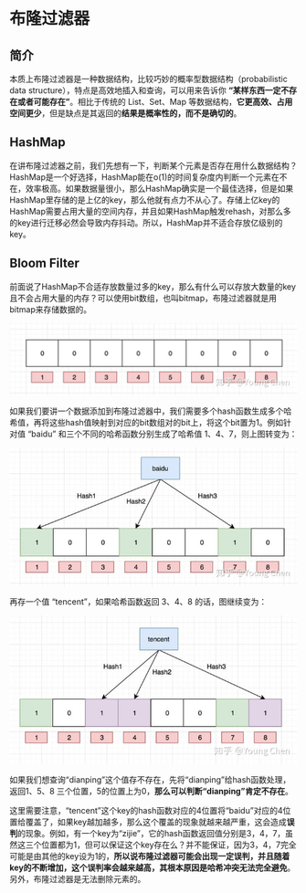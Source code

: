 # 布隆过滤器

## 简介

本质上布隆过滤器是一种数据结构，比较巧妙的概率型数据结构（probabilistic data structure），特点是高效地插入和查询，可以用来告诉你 **“某样东西一定不存在或者可能存在”**。相比于传统的 List、Set、Map 等数据结构，**它更高效、占用空间更少**，但是缺点是其返回的**结果是概率性的，而不是确切的**。

## HashMap

在讲布隆过滤器之前，我们先想有一下，判断某个元素是否存在用什么数据结构？HashMap是一个好选择，HashMap能在o(1)的时间复杂度内判断一个元素在不在，效率极高。如果数据量很小，那么HashMap确实是一个最佳选择，但是如果HashMap里存储的是上亿的key，那么他就有点力不从心了。存储上亿key的HashMap需要占用大量的空间内存，并且如果HashMap触发rehash，对那么多的key进行迁移必然会导致内存抖动。所以，HashMap并不适合存放亿级别的key。

## Bloom Filter

前面说了HashMap不合适存放数量过多的key，那么有什么可以存放大数量的key且不会占用大量的内存？可以使用bit数组，也叫bitmap，布隆过滤器就是用bitmap来存储数据的。

![v2-530c9d4478398718c15632b9aa025c36_720w](image/v2-530c9d4478398718c15632b9aa025c36_720w.jpeg)

如果我们要讲一个数据添加到布隆过滤器中，我们需要多个hash函数生成多个哈希值，再将这些hash值映射到对应的bit数组对的bit上，将这个bit置为1。例如针对值 “baidu” 和三个不同的哈希函数分别生成了哈希值 1、4、7，则上图转变为：

![v2-a0ee721daf43f29dd42b7d441b79d227_720w](image/v2-a0ee721daf43f29dd42b7d441b79d227_720w.jpeg)

再存一个值 “tencent”，如果哈希函数返回 3、4、8 的话，图继续变为：

![v2-c0c20d8e06308aae1578c16afdea3b6a_720w](image/v2-c0c20d8e06308aae1578c16afdea3b6a_720w.jpeg)

如果我们想查询“dianping”这个值存不存在，先将“dianping”给hash函数处理，返回1、5、8 三个位置，5的位置上为0，**那么可以判断“dianping”肯定不存在**。

这里需要注意，“tencent”这个key的hash函数对应的4位置将“baidu”对应的4位置给覆盖了，如果key越加越多，那么这个覆盖的现象就越来越严重，这会造成**误判**的现象。例如，有一个key为“zijie”，它的hash函数返回值分别是3，4，7，虽然这三个位置都为1，但可以保证这个key存在么？并不能保证，因为3，4，7完全可能是由其他的key设为1的，**所以说布隆过滤器可能会出现一定误判，并且随着key的不断增加，这个误判率会越来越高，其根本原因是哈希冲突无法完全避免**。另外，布隆过滤器是无法删除元素的。

